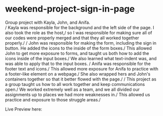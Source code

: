 # weekend-project-sign-in-page
Group project with Kayla, John, and Anifa.\
/
Kayla was responsible for the background and the left side of the page. I also took the role as the host,/ 
so I was responsible for making sure all of our codes were properly merged and that they all worked together properly./
/
John was responsible for making the form, including the sign in button. He added the icons to the inside of the form boxes./
This allowed John to get more exposure to forms, and taught us both how to add the icons inside of the input boxes./
We also learned what text-indent was, and was able to apply that to the input boxes.
/
Anifa was responsible for the footer text and icons./
This allowed more exposure for Anifa to practice with a footer-like element on a webpage./
She also wrapped hers and John's containers together so that it better flowed with the page./
/
This project as a group taught us how to all work together and keep communications open./
We worked extremely well as a team, and we all divided our assignments up to places we had more weaknesses in./
This allowed us practice and exposure to those struggle areas./

Live Preview here: 

